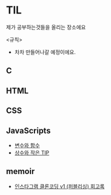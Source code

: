 # TIL
제가 공부하는것들을 올리는 장소에요

<규칙>
- 차차 만들어나갈 예정이에요.


## C
## HTML
## CSS
## JavaScripts
- <a href = "https://github.com/googoo81/TIL/blob/main/Javascripts/variable_and_fuction.md">변수와 함수</a>
- <a href = "https://github.com/googoo81/TIL/blob/main/Javascripts/js_common%20sense.md">상수와 작은 TIP</a>
## memoir
- <a href = "https://github.com/googoo81/TIL/blob/main/Memoir/Instagram_v1_memoir.md">인스타그램 클론코딩 v1 (퍼블리싱) 회고록</a>
